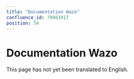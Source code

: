 ```yaml
---
title: "Documentation Wazo"
confluence_id: 79863817
position: 54
---
```

# Documentation Wazo


This page has not yet been translated to English.

